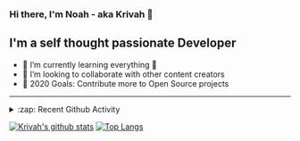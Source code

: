 ### Hi there, I'm Noah - aka Krivah 👋

## I'm a self thought passionate Developer

- 🌱 I’m currently learning everything 🤣
- 👯 I’m looking to collaborate with other content creators
- 🥅 2020 Goals: Contribute more to Open Source projects

---

<details>
  <summary>:zap: Recent Github Activity</summary>
  
<!--START_SECTION:activity-->
1. 🗣 Commented on [#55](https://github.com/vinceliuice/McMojave-circle/issues/55) in [vinceliuice/McMojave-circle](https://github.com/vinceliuice/McMojave-circle)
2. 💪 Opened PR [#55](https://github.com/vinceliuice/McMojave-circle/pull/55) in [vinceliuice/McMojave-circle](https://github.com/vinceliuice/McMojave-circle)
3. ❗️ Opened issue [#26](https://github.com/krivahtoo/group-manager/issues/26) in [krivahtoo/group-manager](https://github.com/krivahtoo/group-manager)
4. 🎉 Merged PR [#19](https://github.com/krivahtoo/group-manager/pull/19) in [krivahtoo/group-manager](https://github.com/krivahtoo/group-manager)
5. 🎉 Merged PR [#18](https://github.com/krivahtoo/group-manager/pull/18) in [krivahtoo/group-manager](https://github.com/krivahtoo/group-manager)
<!--END_SECTION:activity-->

</details>


  [![Krivah's github stats](https://github-readme-stats.vercel.app/api?username=krivahtoo&count_private=true&theme=tokyonight)](https://github.com/anuraghazra/github-readme-stats)
  [![Top Langs](https://github-readme-stats.vercel.app/api/top-langs/?username=krivahtoo&layout=compact&langs_count=10&theme=tokyonight)](https://github.com/anuraghazra/github-readme-stats)


